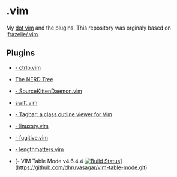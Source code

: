 # .vim

My [dot vim](https://github.com/scanf/.vim/blob/master/.vimrc) and the plugins.
This repository was orginaly based on
[jfrazelle/.vim](https://github.com/jfrazelle/.vim.git).

## Plugins

- [- ctrlp.vim](https://github.com/ctrlpvim/ctrlp.vim.git)

- [The NERD Tree](https://github.com/scrooloose/nerdtree.git)

- [- SourceKittenDaemon.vim](https://github.com/keith/sourcekittendaemon.vim.git)

- [swift.vim](https://github.com/scanf/swift.vim.git)

- [- Tagbar: a class outline viewer for Vim](https://github.com/majutsushi/tagbar.git)

- [- linuxsty.vim](https://github.com/vivien/vim-addon-linux-coding-style.git)

- [- fugitive.vim](https://github.com/tpope/vim-fugitive.git)

- [- lengthmatters.vim](https://github.com/whatyouhide/vim-lengthmatters.git)

- [- VIM Table Mode v4.6.4.4 [![Build Status](https://travis-ci.org/dhruvasagar/vim-table-mode.png?branch=master)](https://travis-ci.org/dhruvasagar/vim-table-mode)](https://github.com/dhruvasagar/vim-table-mode.git)


